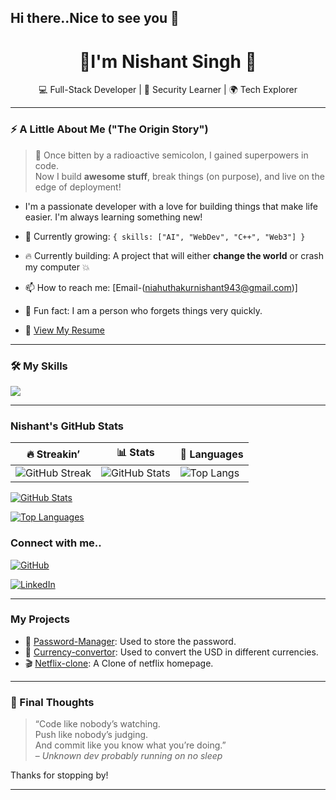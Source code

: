 ## Hi there..Nice to see you 👋

<h1 align="center"> 👋I'm Nishant Singh 🎉</h1>
<p align="center">
  💻 Full-Stack Developer | 🔐 Security Learner | 🌍 Tech Explorer
</p>

---

### ⚡ A Little About Me ("The Origin Story")
> 🧬 Once bitten by a radioactive semicolon, I gained superpowers in code.  
Now I build **awesome stuff**, break things (on purpose), and live on the edge of deployment!
- I'm a passionate developer with a love for building things that make life easier. I'm always learning something new!

- 🌱 Currently growing: `{ skills: ["AI", "WebDev", "C++", "Web3"] }`
- 🔥 Currently building: A project that will either **change the world** or crash my computer 💥
- 📫 How to reach me: [Email-(niahuthakurnishant943@gmail.com)]
- 🤔 Fun fact: I am a person who forgets things very quickly.
- 📄 [View My Resume](https://yourdomain.com/your-resume.pdf)

---

### 🛠️ My Skills

<div>
  <img src="https://skillicons.dev/icons?i=js,react,html,css,tailwind,nodejs,python,java,git,sqlite,mongodb&perline=8" />
</div>

---

### Nishant's GitHub Stats

| 🔥 Streakin’ | 📊 Stats | 🧠 Languages |
|--------------|-----------|-------------|
| ![GitHub Streak](https://streak-stats.demolab.com?user=Nixantsingh943&theme=tokyonight&hide_border=true) | ![GitHub Stats](https://github-readme-stats.vercel.app/api?username=Nixantsingh943&show_icons=true&theme=radical) | ![Top Langs](https://github-readme-stats.vercel.app/api/top-langs/?username=Nixantsingh943&layout=compact&theme=radical) |
[![GitHub Stats](https://github-readme-stats.vercel.app/api?username=Nixantsingh943&show_icons=true&theme=tokyonight)](https://github.com/anuraghazra/github-readme-stats)

[![Top Languages](https://github-readme-stats.vercel.app/api/top-langs/?username=Nixantsingh943&layout=compact&theme=tokyonight)](https://github.com/anuraghazra/github-readme-stats)


### Connect with me..

[![GitHub](https://img.shields.io/badge/GitHub-Profile-181717?style=for-the-badge&logo=github)](https://github.com/Nixantsingh943)

[![LinkedIn](https://img.shields.io/badge/LinkedIn-Connect-blue?style=for-the-badge&logo=linkedin)](https://www.linkedin.com/in/nishant-singh-586315325/)

---

###  My Projects

- 🔐 [Password-Manager](https://github.com/Nixantsingh943/passPySafe): Used to store the password.
- 💱 [Currency-convertor](https://github.com/Nixantsingh943/simple_Currency-convertor): Used to convert the USD in different currencies.
- 🎬 [Netflix-clone](https://github.com/Nixantsingh943/Netflix_clone): A Clone of netflix homepage.

---


### 🧃 Final Thoughts

> “Code like nobody’s watching.  
> Push like nobody’s judging.  
> And commit like you know what you’re doing.”  
> – *Unknown dev probably running on no sleep*

Thanks for stopping by!

---




